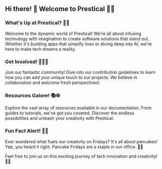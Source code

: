 ## Hi there! 👋 Welcome to Prestical 🚀✨

### What's Up at Prestical? 🌟🚀

Welcome to the dynamic world of Prestical! We're all about infusing technology with imagination to create software solutions that stand out. Whether it's building apps that simplify lives or diving deep into AI, we're here to make tech dreams a reality.

### Get Involved! 🤝👩‍💻

Join our fantastic community! Dive into our contribution guidelines to learn how you can add your unique touch to our projects. We believe in collaboration and welcome fresh perspectives!

### Resources Galore! 📚🌐

Explore the vast array of resources available in our documentation. From guides to tutorials, we've got you covered. Discover the endless possibilities and unleash your creativity with Prestical.

### Fun Fact Alert! 🥞🎉

Ever wondered what fuels our creativity on Fridays? It's all about pancakes! Yep, you heard it right. Pancake Fridays are a staple in our office. 🥞🥳

Feel free to join us on this exciting journey of tech innovation and creativity! 🚀✨
